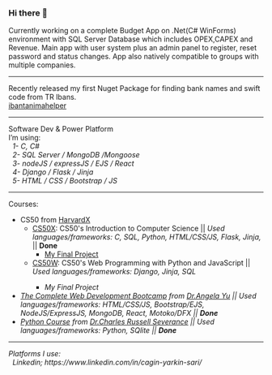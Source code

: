 ### Hi there 👋 
Currently working on a complete Budget App on .Net(C# WinForms) environment with SQL Server Database which includes OPEX,CAPEX and Revenue. Main app with user system plus an admin panel to register, reset password and status changes. App also natively compatible to groups with multiple companies. <br>
<hr>
Recently released my first Nuget Package for finding bank names and swift code from TR Ibans. <br>
<a href="https://www.nuget.org/packages/ibantanimahelper">ibantanimahelper</a>
<hr>
Software Dev & Power Platform<br>
I’m using:<br>
  &nbsp; <i>1- C, C# <br>
  &nbsp; 2- SQL Server / MongoDB /Mongoose <br>
  &nbsp; 3- nodeJS / expressJS / EJS / React <br>
  &nbsp; 4- Django / Flask / Jinja <br>
  &nbsp; 5- HTML / CSS / Bootstrap / JS <br>
  </i>
<hr>
Courses: <br>
<ul>
    <li> CS50 from <a
        href="https://www.edx.org/school/harvardx?g_acctid=724-505-4034&g_campaign=gs-b2c-nonbrand-tier1geo-partner-harvard-core&g_campaignid=15417765031&g_adgroupid=131210224558&g_adid=565368057011&g_keyword=harvardx&g_keywordid=kwd-405720322997&g_network=g&utm_source=google&utm_campaign=gs-b2c-nonbrand-tier1geo-partner-harvard-core&utm_medium=cpc&utm_term=harvardx&hsa_acc=7245054034&hsa_cam=15417765031&hsa_grp=131210224558&hsa_ad=565368057011&hsa_src=g&hsa_tgt=kwd-405720322997&hsa_kw=harvardx&hsa_mt=b&hsa_net=adwords&hsa_ver=3&gclid=Cj0KCQjwgO2XBhCaARIsANrW2X1RFS9MANpioAf4-iYWqwawyT87zTLEf2XmjzzVbWk2Lj1e1FwXplQaAsYIEALw_wcB">HarvardX</a>
      <ul>
        <li><a href="https://www.edx.org/course/introduction-computer-science-harvardx-cs50x">CS50X</a>: CS50's
          Introduction to Computer Science || <em>Used languages/frameworks: C, SQL, Python, HTML/CSS/JS, Flask, Jinja, </em> || <strong>Done</strong>
          <ul>
            <li><a href="https://youtu.be/pAbVOd2ZoV0">My Final Project<a></li>
          </ul>
        </li>
        <li><a href="https://www.edx.org/course/cs50s-web-programming-with-python-and-javascript">CS50W</a>: CS50's Web
          Programming with Python and JavaScript || <em>Used languages/frameworks: Django, Jinja, SQL 
          </li>
          <ul>
            <li>My Final Project</li>
          </ul>
        </li>
      </ul>
    </li>
    <li> 
        <a href="https://www.udemy.com/course/the-complete-web-development-bootcamp/">The Complete Web Development
        Bootcamp</a> from <a href="https://www.udemy.com/user/4b4368a3-b5c8-4529-aa65-2056ec31f37e/">Dr.Angela Yu</a> || <em>Used languages/frameworks: HTML/CSS/JS, Bootstrap/EJS, NodeJS/ExpressJS, MongoDB, React, Motoko/DFX</em> || <strong>Done</strong>
    </li>
    <li>
        <a href="https://www.py4e.com/">Python Course</a> from <a href="https://online.dr-chuck.com/">Dr.Charles
        Russell Severance</a> || <em>Used languages/frameworks: Python, SQlite </em> || <strong>Done</strong>
    </li>
  </ul>
<hr>
Platforms I use:<br>
  &nbsp; Linkedin; https://www.linkedin.com/in/cagin-yarkin-sari/<br>
  
  
<!--
**Jilbao/Jilbao** is a ✨ _special_ ✨ repository because its `README.md` (this file) appears on your GitHub profile.

Here are some ideas to get you started:

- 🔭 I’m currently working on ...
- 🌱 I’m currently learning ...
- 👯 I’m looking to collaborate on ...
- 🤔 I’m looking for help with ...
- 💬 Ask me about ...
- 📫 How to reach me: ...
- 😄 Pronouns: ...
- ⚡ Fun fact: ...
-->
